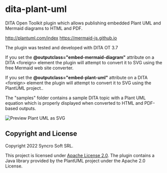 # dita-plant-uml
DITA Open Toolkit plugin which allows publishing embedded Plant UML and Mermaid diagrams to HTML and PDF.

http://plantuml.com/index
https://mermaid-js.github.io

The plugin was tested and developed with DITA OT 3.7

If you set the **@outputclass="embed-mermaid-diagram"** attribute on a DITA &lt;foreign> element the plugin will attempt to convert it to SVG using the free Mermaid web site converter.

If you set the **@outputclass="embed-plant-uml"** attribute on a DITA &lt;foreign> element the plugin will attempt to convert it to SVG using the PlantUML project..

The "samples" folder contains a sample DITA topic with a Plant UML equation which is properly displayed when converted to HTML and PDF-based outputs.
  
![Preview Plant UML as SVG](previewPlantUML.png)
  
Copyright and License
---------------------
Copyright 2022 Syncro Soft SRL.

This project is licensed under [Apache License 2.0](https://github.com/oxygenxml/dita-ot-diagrams-plugin/blob/master/LICENSE).
The plugin contains a Java library provided by the PlantUML project under the Apache 2.0 License.

